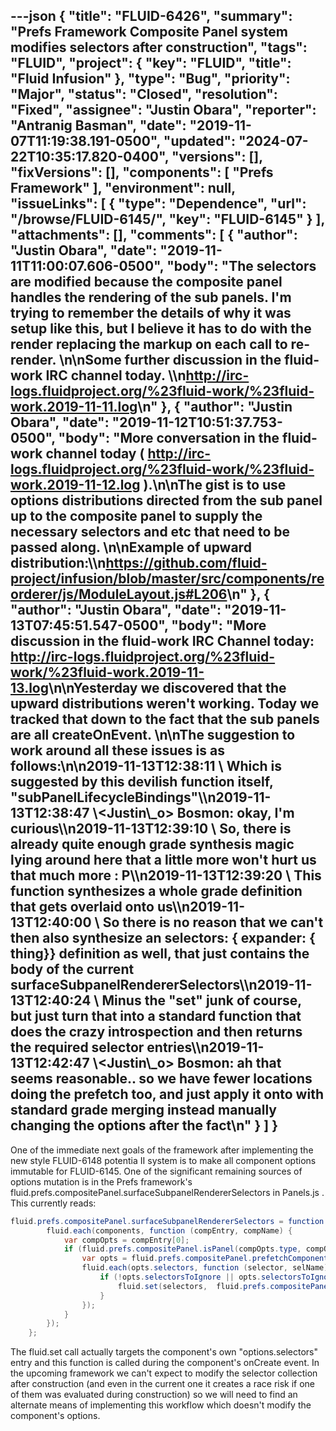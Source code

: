 ---json
{
  "title": "FLUID-6426",
  "summary": "Prefs Framework Composite Panel system modifies selectors after construction",
  "tags": "FLUID",
  "project": {
    "key": "FLUID",
    "title": "Fluid Infusion"
  },
  "type": "Bug",
  "priority": "Major",
  "status": "Closed",
  "resolution": "Fixed",
  "assignee": "Justin Obara",
  "reporter": "Antranig Basman",
  "date": "2019-11-07T11:19:38.191-0500",
  "updated": "2024-07-22T10:35:17.820-0400",
  "versions": [],
  "fixVersions": [],
  "components": [
    "Prefs Framework"
  ],
  "environment": null,
  "issueLinks": [
    {
      "type": "Dependence",
      "url": "/browse/FLUID-6145/",
      "key": "FLUID-6145"
    }
  ],
  "attachments": [],
  "comments": [
    {
      "author": "Justin Obara",
      "date": "2019-11-11T11:00:07.606-0500",
      "body": "The selectors are modified because the composite panel handles the rendering of the sub panels. I'm trying to remember the details of why it was setup like this, but I believe it has to do with the render replacing the markup on each call to re-render.&#x20;\n\nSome further discussion in the fluid-work IRC channel today. \\\n<http://irc-logs.fluidproject.org/%23fluid-work/%23fluid-work.2019-11-11.log>\n"
    },
    {
      "author": "Justin Obara",
      "date": "2019-11-12T10:51:37.753-0500",
      "body": "More conversation in the fluid-work channel today ( <http://irc-logs.fluidproject.org/%23fluid-work/%23fluid-work.2019-11-12.log> ).\n\nThe gist is to use options distributions directed from the sub panel up to the composite panel to supply the necessary selectors and etc that need to be passed along.&#x20;\n\nExample of upward distribution:\\\n<https://github.com/fluid-project/infusion/blob/master/src/components/reorderer/js/ModuleLayout.js#L206>\n"
    },
    {
      "author": "Justin Obara",
      "date": "2019-11-13T07:45:51.547-0500",
      "body": "More discussion in the fluid-work IRC Channel today: <http://irc-logs.fluidproject.org/%23fluid-work/%23fluid-work.2019-11-13.log>\n\nYesterday we discovered that the upward distributions weren't working. Today we tracked that down to the fact that the sub panels are all createOnEvent.&#x20;\n\nThe suggestion to work around all these issues is as follows:\n\n2019-11-13T12:38:11  \\<Bosmon> Which is suggested by this devilish function itself, \"subPanelLifecycleBindings\"\\\n2019-11-13T12:38:47  \\<Justin\\_o> Bosmon: okay, I'm curious\\\n2019-11-13T12:39:10  \\<Bosmon> So, there is already quite enough grade synthesis magic lying around here that a little more won't hurt us that much more : P\\\n2019-11-13T12:39:20  \\<Bosmon> This function synthesizes a whole grade definition that gets overlaid onto us\\\n2019-11-13T12:40:00  \\<Bosmon> So there is no reason that we can't then also synthesize an selectors: { expander: { thing}} definition as well, that just contains the body of the current surfaceSubpanelRendererSelectors\\\n2019-11-13T12:40:24  \\<Bosmon> Minus the \"set\" junk of course, but just turn that into a standard function that does the crazy introspection and then returns the required selector entries\\\n2019-11-13T12:42:47  \\<Justin\\_o> Bosmon: ah that seems reasonable.. so we have fewer locations doing the prefetch too, and just apply it onto with standard grade merging instead manually changing the options after the fact\n"
    }
  ]
}
---
One of the immediate next goals of the framework after implementing the new style FLUID-6148 potentia II system is to make all component options immutable for FLUID-6145. One of the significant remaining sources of options mutation is in the Prefs framework's fluid.prefs.compositePanel.surfaceSubpanelRendererSelectors in Panels.js . This currently reads:

```java
fluid.prefs.compositePanel.surfaceSubpanelRendererSelectors = function (that, components, selectors) {
        fluid.each(components, function (compEntry, compName) {
            var compOpts = compEntry[0];
            if (fluid.prefs.compositePanel.isPanel(compOpts.type, compOpts.options)) {
                var opts = fluid.prefs.compositePanel.prefetchComponentOptions(compOpts.type, compOpts.options);
                fluid.each(opts.selectors, function (selector, selName) {
                    if (!opts.selectorsToIgnore || opts.selectorsToIgnore.indexOf(selName) < 0) {
                        fluid.set(selectors,  fluid.prefs.compositePanel.rebaseSelectorName(compName, selName), selectors[compName] + " " + selector);
                    }
                });
            }
        });
    };
```

The fluid.set call actually targets the component's own "options.selectors" entry and this function is called during the component's onCreate event. In the upcoming framework we can't expect to modify the selector collection after construction (and even in the current one it creates a race risk if one of them was evaluated during construction) so we will need to find an alternate means of implementing this workflow which doesn't modify the component's options.

        